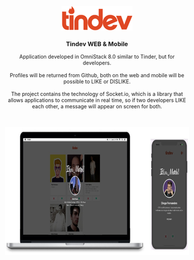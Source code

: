 <p align="center">
  <a href="https://github.com/gmass0n/tindev">
    <img src="./.github/logo.svg" alt="Logo">
  </a>
  <h3 align="center">Tindev WEB & Mobile</h3>
  <p align="center">
  Application developed in OmniStack 8.0 similar to Tinder, but for developers.
  <br />
  <br />
  Profiles will be returned from Github, both on the web and mobile will be possible to LIKE or DISLIKE.
  <br />
  <br />
  The project contains the technology of Socket.io, which is a library that allows applications to communicate in real time, so if two developers LIKE each other, a message will appear on screen for both.
  <br />
  <br />
  <br />
 <p align="center">
  <a href="https://github.com/gmass0n/tindev">
    <img src="./.github/web-mobile.jpeg" alt="Main" height="350">
  </a>
  </p>
